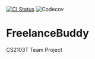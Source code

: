 [![CI Status](https://github.com/AY2324S1-CS2103T-W09-2/tp/Java%20CI/badge.svg)](https://github.com/AY2324S1-CS2103T-W09-2/tp/actions)
![Codecov](https://app.codecov.io/gh/AY2324S1-CS2103T-W09-2/tp/settings/badge)

# FreelanceBuddy

CS2103T Team Project